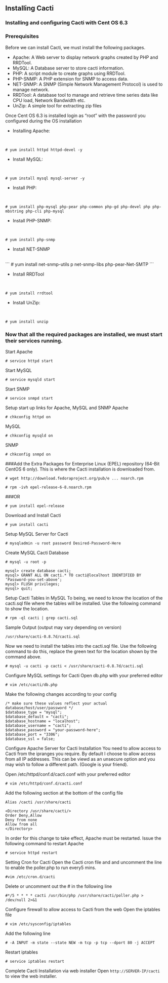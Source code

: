 ## Installing Cacti


### Installing and configuring Cacti with Cent OS 6.3

### Prerequisites
Before we can install Cacti, we must install the following packages.

- Apache: A Web server to display network graphs created by PHP and RRDTool.
- MySQL: A Database server to store cacti information.
- PHP: A script module to create graphs using RRDTool.
- PHP-SNMP: A PHP extension for SNMP to access data.
- NET-SNMP: A SNMP (Simple Network Management Protocol) is used to manage network.
- RRDTool: A database tool to manage and retrieve time series data like CPU load, Network Bandwidth etc.
- UnZip: A simple tool for extracting zip files


Once Cent OS 6.3 is installed login as “root” with the password you configured during the OS installation

- Installing Apache:
<br>

```
# yum install httpd httpd-devel -y
```

- Install MySQL:
<br>

```
# yum install mysql mysql-server -y
```

- Install PHP:
<br>

```
# yum install php-mysql php-pear php-common php-gd php-devel php php-mbstring php-cli php-mysql
```

- Install PHP-SNMP:
<br>

```
# yum install php-snmp
```

- Install NET-SNMP
<br>
```
# yum install net-snmp-utils p net-snmp-libs php-pear-Net-SMTP
```

- Install RRDTool
<br>

```
# yum install rrdtool
```

- Install UnZip:
<br>

```
# yum install unzip
```


### Now that all the required packages are installed, we must start their services running.

Start Apache
<br>

```
# service httpd start
```

Start MySQL
<br>
```
# service mysqld start
```

Start SNMP
<br>
```
# service snmpd start
```

Setup start up links for Apache, MySQL and SNMP
Apache
```
# chkconfig httpd on
```

MySQL
<br>
```
# chkconfig mysqld on
```

SNMP
<br>
```
# chkconfig snmpd on
```


###Add the Extra Packages for Enterprise Linux (EPEL) repository (64-Bit CentOS 6 only). This is where the Cacti installation is downloaded from.
```
# wget http://download.fedoraproject.org/pub/e ... noarch.rpm
```

```
# rpm -ivh epel-release-6-8.noarch.rpm
```

###OR
```
# yum install epel-release
```


Download and Install Cacti
<br>
```
# yum install cacti
```


Setup MySQL Server for Cacti
<br>
```
# mysqladmin -u root password Desired-Password-Here
```


Create MySQL Cacti Database
```
# mysql -u root -p
```

```
mysql> create database cacti;
mysql> GRANT ALL ON cacti.* TO cacti@localhost IDENTIFIED BY ‘Password-you-set-above’;
mysql> FLUSH privileges;
mysql> quit;
```


Setup Cacti Tables in MySQL
To being, we need to know the location of the cacti.sql file where the tables will be installed. Use the following command to show the location.

```
# rpm -ql cacti | grep cacti.sql
```

Sample Output (output may vary depending on version)
```
/usr/share/cacti-0.8.7d/cacti.sql
```


Now we need to install the tables into the cacti.sql file. Use the following command to do this, replace the green text for the location shown by the command above.

```
# mysql -u cacti -p cacti < /usr/share/cacti-0.8.7d/cacti.sql
```


Configure MySQL settings for Cacti
Open db.php with your preferred editor

```
# vim /etc/cacti/db.php
```

Make the following changes according to your config

```
/* make sure these values reflect your actual database/host/user/password */
$database_type = "mysql";
$database_default = "cacti";
$database_hostname = "localhost";
$database_username = "cacti";
$database_password = "your-password-here";
$database_port = "3306";
$database_ssl = false;
```

Configure Apache Server for Cacti Installation
You need to allow access to Cacti from the ipranges you require. By default I choose to allow access from all IP addresses. This can be viewd as an unsecure option and you may wish to follow a different path. (Google is your friend).

Open /etc/httpd/conf.d/cacti.conf with your preferred editor

```
# vim /etc/httpd/conf.d/cacti.conf
```

Add the following section at the bottom of the config file

```
Alias /cacti /usr/share/cacti

<Directory /usr/share/cacti/>
Order Deny,Allow
Deny from none
Allow from all
</Directory>
```

In order for this change to take effect, Apache must be restarted. Issue the following command to restart Apache

```
# service httpd restart
```

Setting Cron for Cacti
Open the Cacti cron file and and uncomment the line to enable the poller.php to run every5 mins.

```
#vim /etc/cron.d/cacti
```

Delete or uncomment out the # in the following line

```
#*/5 * * * * cacti /usr/bin/php /usr/share/cacti/poller.php > /dev/null 2>&1
```

Configure firewall to allow access to Cacti from the web
Open the iptables file

```
# vim /etc/sysconfig/iptables
```

Add the following line 
```
# -A INPUT -m state --state NEW -m tcp -p tcp --dport 80 -j ACCEPT
```

Restart iptables
```
# service iptables restart
```


Complete Cacti Installation via web installer
Open ```http://SERVER-IP/cacti``` to view the web installer.

